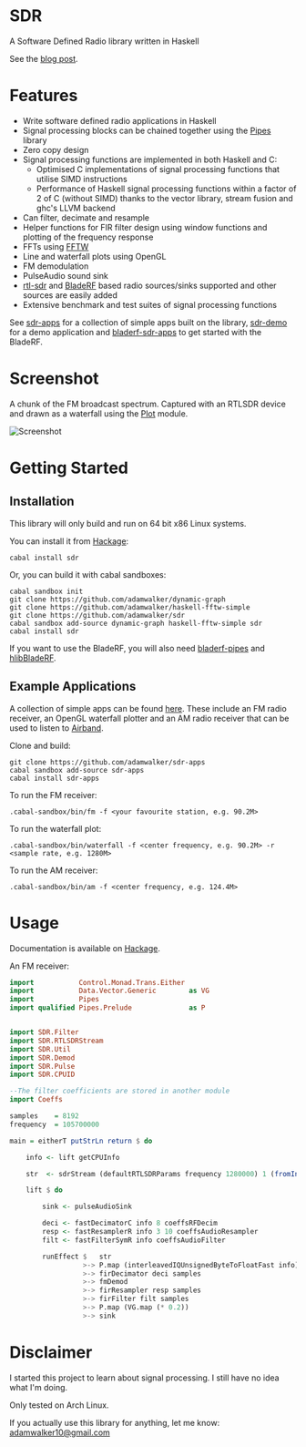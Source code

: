 # SDR

A Software Defined Radio library written in Haskell

See the [blog post](https://adamwalker.github.io/Introducing-SDR/).

# Features
* Write software defined radio applications in Haskell
* Signal processing blocks can be chained together using the [Pipes](https://hackage.haskell.org/package/pipes) library
* Zero copy design
* Signal processing functions are implemented in both Haskell and C:
    * Optimised C implementations of signal processing functions that utilise SIMD instructions
    * Performance of Haskell signal processing functions within a factor of 2 of C (without SIMD) thanks to the vector library, stream fusion and ghc's LLVM backend
* Can filter, decimate and resample
* Helper functions for FIR filter design using window functions and plotting of the frequency response 
* FFTs using [FFTW](http://www.fftw.org)
* Line and waterfall plots using OpenGL
* FM demodulation
* PulseAudio sound sink
* [rtl-sdr](http://sdr.osmocom.org/trac/wiki/rtl-sdr) and [BladeRF](https://nuand.com/) based radio sources/sinks supported and other sources are easily added
* Extensive benchmark and test suites of signal processing functions

See [sdr-apps](https://github.com/adamwalker/sdr-apps) for a collection of simple apps built on the library, [sdr-demo](https://github.com/adamwalker/sdr-demo) for a demo application and [bladerf-sdr-apps](https://github.com/adamwalker/bladerf-sdr-apps) to get started with the BladeRF.

# Screenshot
A chunk of the FM broadcast spectrum. Captured with an RTLSDR device and drawn as a waterfall using the [Plot](https://github.com/adamwalker/sdr/blob/master/hs_sources/SDR/Plot.hs) module.

![Screenshot](https://raw.githubusercontent.com/adamwalker/sdr/screenshots/screenshots/screenshot.png?raw=true)


# Getting Started

## Installation

This library will only build and run on 64 bit x86 Linux systems.

You can install it from [Hackage](https://hackage.haskell.org/package/sdr):
```
cabal install sdr
```

Or, you can build it with cabal sandboxes:

```
cabal sandbox init
git clone https://github.com/adamwalker/dynamic-graph
git clone https://github.com/adamwalker/haskell-fftw-simple
git clone https://github.com/adamwalker/sdr
cabal sandbox add-source dynamic-graph haskell-fftw-simple sdr
cabal install sdr
```

If you want to use the BladeRF, you will also need [bladerf-pipes](https://github.com/adamwalker/bladerf-pipes) and [hlibBladeRF](https://github.com/victoredwardocallaghan/hlibBladeRF). 

## Example Applications

A collection of simple apps can be found [here](https://github.com/adamwalker/sdr-apps). These include an FM radio receiver, an OpenGL waterfall plotter and an AM radio receiver that can be used to listen to [Airband](https://en.wikipedia.org/wiki/Airband).

Clone and build:

```
git clone https://github.com/adamwalker/sdr-apps  
cabal sandbox add-source sdr-apps
cabal install sdr-apps
```

To run the FM receiver:
```
.cabal-sandbox/bin/fm -f <your favourite station, e.g. 90.2M>  
```

To run the waterfall plot:
```
.cabal-sandbox/bin/waterfall -f <center frequency, e.g. 90.2M> -r <sample rate, e.g. 1280M>
```

To run the AM receiver:
```
.cabal-sandbox/bin/am -f <center frequency, e.g. 124.4M> 
```

# Usage

Documentation is available on [Hackage](https://hackage.haskell.org/package/sdr).

An FM receiver:

```haskell
import           Control.Monad.Trans.Either
import           Data.Vector.Generic        as VG 
import           Pipes
import qualified Pipes.Prelude              as P


import SDR.Filter 
import SDR.RTLSDRStream
import SDR.Util
import SDR.Demod
import SDR.Pulse
import SDR.CPUID

--The filter coefficients are stored in another module
import Coeffs

samples    = 8192
frequency  = 105700000

main = eitherT putStrLn return $ do

    info <- lift getCPUInfo

    str  <- sdrStream (defaultRTLSDRParams frequency 1280000) 1 (fromIntegral samples * 2)

    lift $ do

        sink <- pulseAudioSink

        deci <- fastDecimatorC info 8 coeffsRFDecim 
        resp <- fastResamplerR info 3 10 coeffsAudioResampler
        filt <- fastFilterSymR info coeffsAudioFilter

        runEffect $   str
                  >-> P.map (interleavedIQUnsignedByteToFloatFast info)
                  >-> firDecimator deci samples 
                  >-> fmDemod
                  >-> firResampler resp samples 
                  >-> firFilter filt samples
                  >-> P.map (VG.map (* 0.2)) 
                  >-> sink
```

# Disclaimer
I started this project to learn about signal processing. I still have no idea what I'm doing.

Only tested on Arch Linux.

If you actually use this library for anything, let me know: adamwalker10@gmail.com

